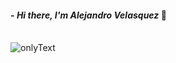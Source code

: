 #### - _Hi there, I'm Alejandro Velasquez_ 👋
\
![onlyText](https://user-images.githubusercontent.com/92229666/222872000-c677be41-a820-4dbd-be0a-cea62e608308.gif)


